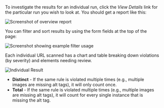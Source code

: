 To investigate the results for an individual run, click the _View Details_ link for the particular run you wish to look at. You should get a report like this:

![Screenshot of overview report](https://www.drupal.org/files/Overview%20Report.png)

You can filter and sort results by using the form fields at the top of the page:

![Screenshot showing example filter usage](https://www.drupal.org/files/Filter.png)

Each individual URL scanned has a chart and table breaking down violations (by severity) and elements needing review. 

![Individual Result](https://www.drupal.org/files/Individual%20Result.png)

* **Distinct** \- If the same rule is violated multiple times (e.g., multiple images are missing alt tags), it will only count once.
* **Total** \- If the same rule is violated multiple times (e.g., multiple images are missing alt tags), it will count for every single instance that is missing the alt tag.